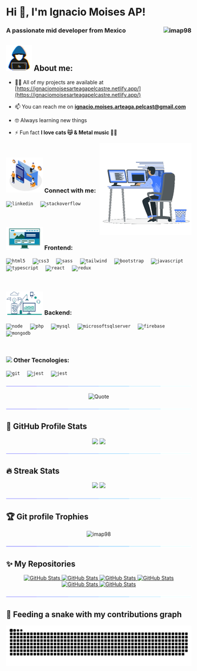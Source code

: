 # Hi 👋, I'm Ignacio Moises AP!

### A passionate mid developer from Mexico <img src="https://komarev.com/ghpvc/?username=imap98&label=Profile%20views&color=dfb317&style=flat" alt="imap98" align="right" />

## <picture><img src="./img/programmer.gif" width=70px></picture> About me:

-   👨‍💻 All of my projects are available at [https://ignaciomoisesarteagapelcastre.netlify.app/](https://ignaciomoisesarteagapelcastre.netlify.app/)

-   📫 You can reach me on **ignacio.moises.arteaga.pelcast@gmail.com**

-   🤓 Always learning new things

-   ⚡ Fun fact **I love cats 😽 & Metal music 🤟🏻**

<picture> <img align="right" src="./img/programming.gif" width=250px></picture>

<br>

### <picture><img src="./img/contact.gif" width=100px></picture> Connect with me:

<div align="left">

<code><img src="https://cdn.jsdelivr.net/gh/devicons/devicon/icons/linkedin/linkedin-original.svg" height="30" alt="linkedin" /></code>
<img width="12" />
<code><img src="https://cdn.jsdelivr.net/gh/devicons/devicon/icons/stackoverflow/stackoverflow-original.svg" height="30" alt="stackoverflow" /></code>
<img width="12" />

</div>

<br>

### <picture><img src="./img/frontend.gif" width=100px></picture> Frontend:

<div align="left">

<code><img src="https://cdn.jsdelivr.net/gh/devicons/devicon/icons/html5/html5-original.svg" height="30" alt="html5" /></code>
<img width="12" />
<code><img src="https://cdn.jsdelivr.net/gh/devicons/devicon/icons/css3/css3-original.svg" height="30" alt="css3" /></code>
<img width="12" />
<code><img src="https://cdn.jsdelivr.net/gh/devicons/devicon/icons/sass/sass-original.svg" height="30" alt="sass" /></code>
<img width="12" />
<code><img src="https://cdn.jsdelivr.net/gh/devicons/devicon/icons/tailwindcss/tailwindcss-original.svg" height="30" alt="tailwind" /></code>
<img width="12" />
<code><img src="https://cdn.jsdelivr.net/gh/devicons/devicon/icons/bootstrap/bootstrap-original.svg" height="30" alt="bootstrap" /></code>
<img width="12" />
<code><img src="https://cdn.jsdelivr.net/gh/devicons/devicon/icons/javascript/javascript-original.svg" height="30" alt="javascript" /></code>
<img width="12" />
<code><img src="https://cdn.jsdelivr.net/gh/devicons/devicon/icons/typescript/typescript-original.svg
" height="30" alt="typescript" /></code>
<img width="12" />
<code><img src="https://cdn.jsdelivr.net/gh/devicons/devicon/icons/react/react-original.svg
" height="30" alt="react" /></code>
<img width="12" />
<code><img src="https://cdn.jsdelivr.net/gh/devicons/devicon/icons/redux/redux-original.svg" height="30" alt="redux" /></code>
<img width="12" />

</div>

<br>

### <picture><img src="./img/software.gif" width=100px></picture> Backend:

<div align="left">

<code><img src="https://cdn.jsdelivr.net/gh/devicons/devicon/icons/nodejs/nodejs-original.svg" height="30" alt="node" /></code>
<img width="12" />
<code><img src="https://cdn.jsdelivr.net/gh/devicons/devicon/icons/php/php-original.svg" height="30" alt="php" /></code>
<img width="12" />
<code><img src="https://cdn.jsdelivr.net/gh/devicons/devicon/icons/mysql/mysql-original.svg" height="30" alt="mysql" /></code>
<img width="12" />
<code><img src="https://cdn.jsdelivr.net/gh/devicons/devicon/icons/microsoftsqlserver/microsoftsqlserver-original.svg" height="30" alt="microsoftsqlserver" /></code>
<img width="12" />
<code><img src="https://cdn.jsdelivr.net/gh/devicons/devicon/icons/firebase/firebase-original.svg" height="30" alt="firebase" /></code>
<img width="12" />
<code><img src="https://cdn.jsdelivr.net/gh/devicons/devicon/icons/mongodb/mongodb-original.svg" height="30" alt="mongodb" /></code>
<img width="12" />

</div>

<br>

### <img src="https://media4.giphy.com/media/dMLmQfCO7lCA2gX3tw/giphy.gif?cid=ecf05e47ak6mwfu812269zzr8ydv529109qzpb8rszwnja9e&rid=giphy.gif&ct=s" width=100px> Other Tecnologies:

<div align="left">

<code><img src="https://cdn.jsdelivr.net/gh/devicons/devicon/icons/git/git-original.svg" height="30" alt="git" /></code>
<img width="12" />
<code><img src="https://cdn.jsdelivr.net/gh/devicons/devicon/icons/jest/jest-plain.svg" height="30" alt="jest" /></code>
<img width="12" />
<code><img src="https://cdn.jsdelivr.net/gh/devicons/devicon/icons/vitejs/vitejs-original.svg" height="30" alt="jest" /></code>
<img width="12" />

</div>

<picture><img src="./img/section.gif"></picture>

<p align="center">
	<img alt = "Quote" src="https://quotes-github-readme.vercel.app/api?theme=monokai&type=vertical">
</p>

<picture><img src="./img/section.gif"></picture>

## 🐙 GitHub Profile Stats

<p align="center">
    <img align="center" src="https://github-readme-stats.vercel.app/api?username=imap98&show_icons=true&theme=onedark&hide_border=true">
    <img align="center" src="https://github-readme-stats.vercel.app/api/top-langs/?username=imap98&hide_progress=false&theme=onedark&layout=donut&hide_border=true">
</p>

<picture><img src="./img/section.gif"></picture>

## 🔥 Streak Stats

<p align="center">
    <img width="440px" src="https://github-readme-activity-graph.vercel.app/graph?username=imap98&theme=monokai&hide_border=true">
    <img width="440px" src="https://github-readme-streak-stats.herokuapp.com?user=imap98&theme=onedark&border_radius=5&date_format=M%20j%5B%2C%20Y%5D&mode=weekly&hide_border=true">
</p>

<picture><img src="./img/section.gif"></picture>

## 🏆 Git profile Trophies

<p align="center"> 
    <img src="https://github-profile-trophy.vercel.app/?username=imap98&column=4&layout=compact&theme=onedark&margin-w=15&margin-h=15" alt="imap98" />
</p>

<picture><img src="./img/section.gif"></picture>

## ✨ My Repositories

<div>
  <p align="center">
	<a href="https://github.com/IMAP98/patients-zuztand">
      		<img src="https://github-readme-stats.vercel.app/api/pin/?username=imap98&repo=patients-zuztand&theme=onedark" alt="GitHub Stats" />
    	</a>
	<a href="https://github.com/imap98/calorie-tracker">
      		<img src="https://github-readme-stats.vercel.app/api/pin/?username=imap98&repo=calorie-tracker&theme=onedark" alt="GitHub Stats" />
    	</a>
    	<a href="https://github.com/imap98/personal-finance">
      		<img src="https://github-readme-stats.vercel.app/api/pin/?username=imap98&repo=personal-finance&theme=onedark" alt="GitHub Stats" />
    	</a>
    	<a href="https://github.com/imap98/tip_calculator">
      		<img src="https://github-readme-stats.vercel.app/api/pin/?username=imap98&repo=tip_calculator&theme=onedark" alt="GitHub Stats" />
    	</a>
    	<a href="https://github.com/imap98/guitarla-ts">
      		<img src="https://github-readme-stats.vercel.app/api/pin/?username=imap98&repo=guitarla-ts&theme=onedark" alt="GitHub Stats" />
    	</a>
	<a href="https://github.com/imap98/search-heros">
      		<img src="https://github-readme-stats.vercel.app/api/pin/?username=imap98&repo=search-heros&theme=onedark" alt="GitHub Stats" />
    	</a>
  </p>
</div>

<picture><img src="./img/section.gif"></picture>

## 🐍 Feeding a snake with my contributions graph

<p align="center">

![Snake animation](https://raw.githubusercontent.com/imap98/imap98/output/github-contribution-grid-snake-dark.svg)

</p>
